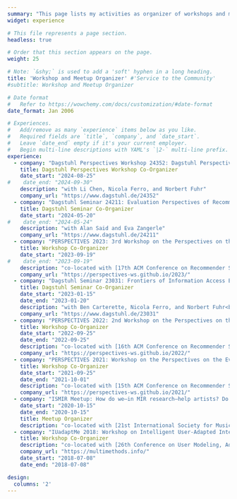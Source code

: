 ```yaml
---
summary: "This page lists my activities as organizer of workshops and meetups."  # Add a page description.
widget: experience

# This file represents a page section.
headless: true

# Order that this section appears on the page.
weight: 25

# Note: `&shy;` is used to add a 'soft' hyphen in a long heading.
title: 'Workshop and Meetup Organizer' #'Service to the Community'
#subtitle: Workshop and Meetup Organizer

# Date format
#   Refer to https://wowchemy.com/docs/customization/#date-format
date_format: Jan 2006

# Experiences.
#   Add/remove as many `experience` items below as you like.
#   Required fields are `title`, `company`, and `date_start`.
#   Leave `date_end` empty if it's your current employer.
#   Begin multi-line descriptions with YAML's `|2-` multi-line prefix.
experience:
  - company: "Dagstuhl Perspectives Workshop 24352: Dagstuhl Perspectives Workshop: Conversational Agents: A Framework for Evaluation (CAFE)"
    title: Dagstuhl Perspectives Workshop Co-Organizer
    date_start: "2024-08-25"
#    date_end: "2024-09-30"
    description: "with Li Chen, Nicola Ferro, and Norbert Fuhr"
    company_url: "https://www.dagstuhl.de/24352"
  - company: "Dagstuhl Seminar 24211: Evaluation Perspectives of Recommender Systems: Driving Research and Education"
    title: Dagstuhl Seminar Co-Organizer
    date_start: "2024-05-20"
#    date_end: "2024-05-24"
    description: "with Alan Said and Eva Zangerle"
    company_url: "https://www.dagstuhl.de/24211"
  - company: "PERSPECTIVES 2023: 3rd Workshop on the Perspectives on the Evaluation of Recommender Systems"
    title: Workshop Co-Organizer
    date_start: "2023-09-19"
#    date_end: "2023-09-19"
    description: "co-located with [17th ACM Conference on Recommender Systems (RecSys 2023)](https://recsys.acm.org/recsys23/)<br><br>with Alan Said and Eva Zangerle"
    company_url: "https://perspectives-ws.github.io/2023/"
  - company: "Dagstuhl Seminar 23031: Frontiers of Information Access Experimentation for Research and Education"
    title: Dagstuhl Seminar Co-Organizer
    date_start: "2023-01-15"
    date_end: "2023-01-20"
    description: "with Ben Carterette, Nicola Ferro, and Norbert Fuhr<br><br>[See the Dagstuhl report](/publications/bauer-2023-dagstuhl/)<br>[See event report in SIGIR Forum](/publications/bauer-2023-sigir-dagstuhl/)"
    company_url: "https://www.dagstuhl.de/23031"
  - company: "PERSPECTIVES 2022: 2nd Workshop on the Perspectives on the Evaluation of Recommender Systems"
    title: Workshop Co-Organizer
    date_start: "2022-09-25"
    date_end: "2022-09-25"
    description: "co-located with [16th ACM Conference on Recommender Systems (RecSys 2022)](https://recsys.acm.org/recsys22/)<br><br>with Eva Zangerle and Alan Said<br><br>[See proceedings](https://ceur-ws.org/Vol-3228/)"
    company_url: "https://perspectives-ws.github.io/2022/"
  - company: "PERSPECTIVES 2021: Workshop on the Perspectives on the Evaluation of Recommender Systems"
    title: Workshop Co-Organizer
    date_start: "2021-09-25"
    date_end: "2021-10-01"
    description: "co-located with [15th ACM Conference on Recommender Systems (RecSys 2021)](https://recsys.acm.org/recsys21/)<br><br>with Eva Zangerle and Alan Said<br><br>[See proceedings](https://ceur-ws.org/Vol-2955/)"
    company_url: "https://perspectives-ws.github.io/2021/"
  - company: "ISMIR Meetup: How do we—in MIR research—help artists? Do we?"
    date_start: "2020-10-15"
    date_end: "2020-10-15"
    title: Meetup Organizer
    description: "co-located with [21st International Society for Music Information Retrieval Conference (ISMIR 2020)](https://www.ismir2020.net)<br><br>[See event report in SIGIR Forum](/publications/bauer-2020-helpartists/)"
  - company: "IUadaptMe 2018: Workshop on Intelligent User-Adapted Interfaces: Design and Multi-Modal Evaluation"
    title: Workshop Co-Organizer
    description: "co-located with [26th Conference on User Modeling, Adaptation and Personalization (UMAP 2018)](https://www.um.org/umap2018/)<br><br>with Ilknur Celik, Ilaria Torre, Frosina Koceva, Eva Zangerle, and Bart Knijnenburg"
    company_url: "https://multimethods.info/"
    date_start: "2018-07-08"
    date_end: "2018-07-08"

design:
  columns: '2'
---
```


